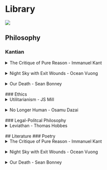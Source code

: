 # Library
![](../_assets/books.jpg)
## Philosophy
### Kantian
<details>
	<summary>The Critique of Pure Reason - Immanuel Kant</summary>
	> lorem ipsum
</details>
</br>
<details>
	<summary>Night Sky with Exit Wounds - Ocean Vuong</summary>
	> asdf
</details>
</br>
<details>
	<summary>Our Death - Sean Bonney</summary>
	> asdf
</details>
</br>
### Ethics
<details>
	<summary>Utilitarianism - JS Mill</summary>
	> lorem ipsum
</details>
</br>
<details>
	<summary>No Longer Human - Osamu Dazai</summary>
	> asdf
</details>
</br>
### Legal-Politcal Philosophy
<details>
	<summary>Leviathan - Thomas Hobbes</summary>
	> asdf
</details>
</br>
## Literature
### Poetry
<details>
	<summary>The Critique of Pure Reason - Immanuel Kant</summary>
	> lorem ipsum
</details>
</br>
<details>
	<summary>Night Sky with Exit Wounds - Ocean Vuong</summary>
	> asdf
</details>
</br>
<details>
	<summary>Our Death - Sean Bonney</summary>
	> asdf
</details>
</br>

